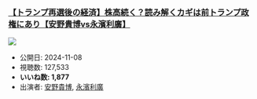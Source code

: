 ### [【トランプ再選後の経済】株高続く？読み解くカギは前トランプ政権にあり【安野貴博vs永濱利廣】](https://www.youtube.com/watch?v=ZnMOG1imfHk)
[![](https://img.youtube.com/vi/ZnMOG1imfHk/sddefault.jpg)](https://www.youtube.com/watch?v=ZnMOG1imfHk)
-   公開日: 2024-11-08
-   視聴数: 127,533
-   **いいね数: 1,877**
-   出演者: [安野貴博](/rehacq_fan/people/安野貴博 "wikilink"), [永濱利廣](/rehacq_fan/people/永濱利廣 "wikilink")
